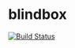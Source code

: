 # blindbox

[![Build Status](https://travis-ci.org/abigail830/blindbox.svg?branch=master)](https://travis-ci.org/abigail830/blindbox)


